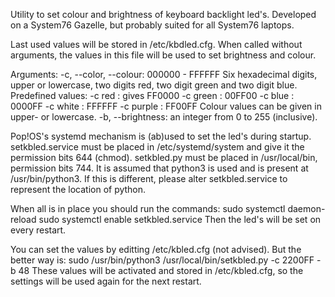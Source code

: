 Utility to set colour and brightness of keyboard backlight led's.
Developed on a System76 Gazelle, but probably suited for all System76 laptops.

Last used values will be stored in /etc/kbdled.cfg. When called without
arguments, the values in this file will be used to set brightness and colour.

Arguments:
-c, --color, --colour:
    000000 - FFFFFF Six hexadecimal digits, upper or lowercase,
    two digits red, two digit green and two digit blue.
    Predefined values:
    -c red : gives FF0000
    -c green :     00FF00
    -c blue :      0000FF
    -c white :     FFFFFF
    -c purple :    FF00FF
    Colour values can be given in upper- or lowercase.
-b, --brightness:
    an integer from 0 to 255 (inclusive).

Pop!OS's systemd mechanism is (ab)used to set the led's during startup.
setkbled.service must be placed in /etc/systemd/system and give it the
permission bits 644 (chmod).
setkbled.py must be placed in /usr/local/bin, permission bits 744.
It is assumed that python3 is used and is present at /usr/bin/python3. If
this is different, please alter setkbled.service to represent the location
of python.

When all is in place you should run the commands:
sudo systemctl daemon-reload
sudo systemctl enable setkbled.service
Then the led's will be set on every restart.

You can set the values by editting /etc/kbled.cfg (not advised).
But the better way is:
sudo /usr/bin/python3 /usr/local/bin/setkbled.py -c 2200FF -b 48
These values will be activated and stored in /etc/kbled.cfg, so the settings
will be used again for the next restart.
